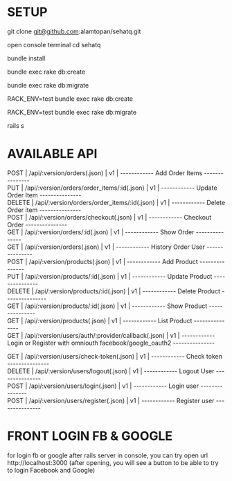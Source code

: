 # SETUP
git clone git@github.com:alamtopan/sehatq.git

open console terminal cd sehatq

bundle install 

bundle exec rake db:create

bundle exec rake db:migrate

RACK_ENV=test bundle exec rake db:create

RACK_ENV=test bundle exec rake db:migrate

rails s


# AVAILABLE API

POST  |  /api/:version/orders(.json)                         |  v1  |  ------------ Add Order Items ---------------                                       
PUT  |  /api/:version/orders/order_items/:id(.json)          |  v1  |  ------------ Update Order Item ---------------                                     
DELETE  |  /api/:version/orders/order_items/:id(.json)         |  v1  |  ------------ Delete Order item ---------------                                     
POST  |  /api/:version/orders/checkout(.json)                |  v1  |  ------------ Checkout Order ---------------                                        
GET  |  /api/:version/orders/:id(.json)                     |  v1  |  ------------ Show Order ---------------                                            
GET  |  /api/:version/orders(.json)                         |  v1  |  ------------ History Order User ---------------                                    
POST  |  /api/:version/products(.json)                       |  v1  |  ------------ Add Product ---------------                                           
PUT  |  /api/:version/products/:id(.json)                   |  v1  |  ------------ Update Product ---------------                                        
DELETE  |  /api/:version/products/:id(.json)                   |  v1  |  ------------ Delete Product ---------------                                        
GET  |  /api/:version/products/:id(.json)                   |  v1  |  ------------ Show Product ---------------                                          
GET  |  /api/:version/products(.json)                       |  v1  |  ------------ List Product ---------------                                          
GET  |  /api/:version/users/auth/:provider/callback(.json)  |  v1  |  ------------ Login or Register with omniouth facebook/google_oauth2 ---------------

GET  |  /api/:version/users/check-token(.json)              |  v1  |  ------------ Check token ---------------                                           
DELETE  |  /api/:version/users/logout(.json)                   |  v1  |  ------------ Logout User ---------------                                           
POST  |  /api/:version/users/login(.json)                    |  v1  |  ------------ Login user ---------------                                            
POST  |  /api/:version/users/register(.json)                 |  v1  |  ------------ Register user ---------------    


# FRONT LOGIN FB & GOOGLE

for login fb or google after rails server in console, you can try open url http://localhost:3000 (after opening, you will see a button to be able to try to login Facebook and Google)
